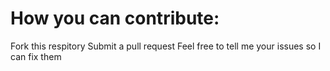 # How you can contribute:
Fork this respitory
Submit a pull request
Feel free to tell me your issues so I can fix them

